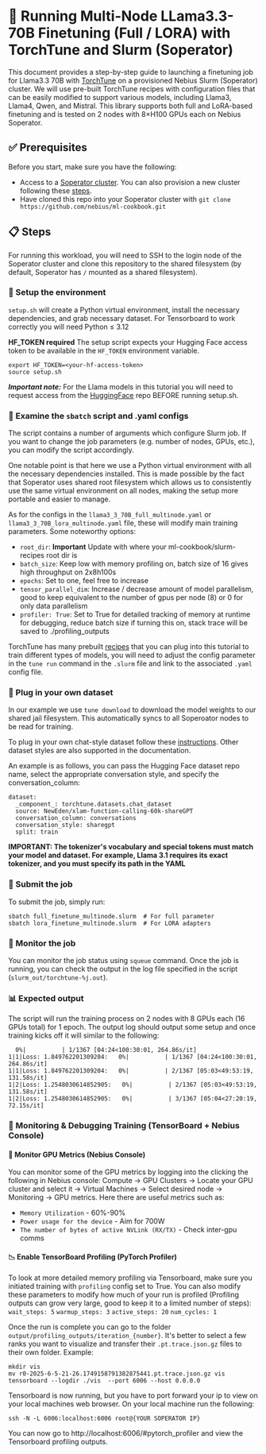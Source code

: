 # 🚀 Running Multi-Node LLama3.3-70B Finetuning (Full / LORA) with TorchTune and Slurm (Soperator)
This document provides a step-by-step guide to launching a finetuning job for Llama3.3 70B with [TorchTune](https://github.com/pytorch/torchtune) on a provisioned Nebius Slurm (Soperator) cluster. We will use pre-built TorchTune recipes with configuration files that can be easily modified to support various models, including Llama3, Llama4, Qwen, and Mistral. This library supports both full and LoRA-based finetuning and is tested on 2 nodes with 8×H100 GPUs each on Nebius Soperator.

## ✅ Prerequisites
Before you start, make sure you have the following:
- Access to a [Soperator cluster](https://nebius.com/services/soperator). You can also provision a new cluster following these [steps](https://github.com/nebius/nebius-solution-library/tree/main/soperator).
- Have cloned this repo into your Soperator cluster with `git clone https://github.com/nebius/ml-cookbook.git`

## 📋 Steps

For running this workload, you will need to SSH to the login node of the Soperator cluster and clone this repository to the shared filesystem (by default, Soperator has `/` mounted as a shared filesystem).

### 🔧 Setup the environment

`setup.sh` will create a Python virtual environment, install the necessary dependencies, and grab necessary dataset. For Tensorboard to work correctly you will need Python ≤ 3.12

**HF_TOKEN required** The setup script expects your Hugging Face access token to be available in the `HF_TOKEN` environment variable. 
```
export HF_TOKEN=<your-hf-access-token>
source setup.sh
```


**_Important note:_** For the Llama models in this tutorial you will need to request access from the [HuggingFace](https://huggingface.co/meta-llama/Llama-3.3-70B-Instruct) repo BEFORE running setup.sh.

### 📄 Examine the `sbatch` script and .yaml configs

The script contains a number of arguments which configure Slurm job. If you want to change the job parameters (e.g. number of nodes, GPUs, etc.), you can modify the script accordingly.

One notable point is that here we use a Python virtual environment with all the necessary dependencies installed. This is made possible by the fact that Soperator uses shared root filesystem which allows us to consistently use the same virtual environment on all nodes, making the setup more portable and easier to manage.

As for the configs in the `llama3_3_70B_full_multinode.yaml` or `llama3_3_70B_lora_multinode.yaml` file, these will modify main training parameters. Some noteworthy options:
- `root_dir`: **Important** Update with where your ml-cookbook/slurm-recipes root dir is
- `batch_size`: Keep low with memory profiling on, batch size of 16 gives high throughput on 2x8h100s
- `epochs`: Set to one, feel free to increase 
- `tensor_parallel_dim`: Increase / decrease amount of model parallelism, good to keep equivalent to the number of gpus per node (8) or 0 for only data parallelism
- `profiler: True`: Set to True for detailed tracking of memory at runtime for debugging, reduce batch size if turning this on, stack trace will be saved to ./profiling_outputs

TorchTune has many prebuilt [recipes](https://github.com/pytorch/torchtune/tree/main/recipes) that you can plug into this tutorial to train different types of models, you will need to adjust the config parameter in the `tune run` command in the `.slurm` file and link to the associated `.yaml` config file.

### 🔌 Plug in your own dataset

In our example we use `tune download` to download the model weights to our shared jail filesystem. This automatically syncs to all Soperoator nodes to be read for training.

To plug in your own chat-style dataset follow these [instructions](https://docs.pytorch.org/torchtune/0.3/basics/chat_datasets.html). Other dataset styles are also supported in the documentation.

An example is as follows, you can  pass the Hugging Face dataset repo name, select the appropriate conversation style, and specify the conversation_column:
```
dataset:
  _component_: torchtune.datasets.chat_dataset
  source: NewEden/xlam-function-calling-60k-shareGPT
  conversation_column: conversations
  conversation_style: sharegpt
  split: train
```
**IMPORTANT: The tokenizer's vocabulary and special tokens must match your model and dataset. For example, Llama 3.1 requires its exact tokenizer, and you must specify its path in the YAML**

### 🚀 Submit the job

To submit the job, simply run:
```
sbatch full_finetune_multinode.slurm  # For full parameter 
sbatch lora_finetune_multinode.slurm  # For LORA adapters
```

### 👀 Monitor the job

You can monitor the job status using `squeue` command. Once the job is running, you can check the output in the log file specified in the script (`slurm_out/torchtune-%j.out`).

### 📊 Expected output

The script will run the training process on 2 nodes with 8 GPUs each (16 GPUs total) for 1 epoch. The output log  should output some setup and once training kicks off it will similar to the following:
```
  0%|          | 1/1367 [04:24<100:30:01, 264.86s/it]
1|1|Loss: 1.849762201309204:   0%|          | 1/1367 [04:24<100:30:01, 264.86s/it]
1|1|Loss: 1.849762201309204:   0%|          | 2/1367 [05:03<49:53:19, 131.58s/it] 
1|2|Loss: 1.2548030614852905:   0%|          | 2/1367 [05:03<49:53:19, 131.58s/it]
1|2|Loss: 1.2548030614852905:   0%|          | 3/1367 [05:04<27:20:19, 72.15s/it] 
```

### 🧠 Monitoring & Debugging Training (TensorBoard + Nebius Console)

#### 🔧 Monitor GPU Metrics (Nebius Console)
You can monitor some of the GPU metrics by logging into the clicking the following in Nebius console: 
Compute -> GPU Clusters -> Locate your GPU cluster and select it -> Virtual Machines -> Select desired node -> Monitoring -> GPU metrics. Here there are useful metrics such as:
- `Memory Utilization` - 60%-90%
- `Power usage for the device` - Aim for 700W
- `The number of bytes of active NVLink (RX/TX)` - Check inter-gpu comms

#### 📉 Enable TensorBoard Profiling (PyTorch Profiler)
To look at more detailed memory profiling via Tensorboard, make sure you initiated training with `profiling` config set to True. You can also modify these parameters to modify how much of your run is profiled (Profiling outputs can grow very large, good to keep it to a limited number of steps):
  `wait_steps: 5`
  `warmup_steps: 3`
  `active_steps: 20`
  `num_cycles: 1 `

Once the run is complete you can go to the folder `output/profiling_outputs/iteration_{number}`. It's better to select a few ranks you want to visualize and transfer their `.pt.trace.json.gz` files to their own folder. Example:

```
mkdir vis
mv r0-2025-6-5-21-26.1749158791382875441.pt.trace.json.gz vis
tensorboard --logdir ./vis  --port 6006 --host 0.0.0.0
```

Tensorboard is now running, but you have to port forward your ip to view on your local machines web browser. On your local machine run the following:

```
ssh -N -L 6006:localhost:6006 root@{YOUR SOPERATOR IP}
```
You can now go to http://localhost:6006/#pytorch_profiler and view the Tensorboard profiling outputs.
